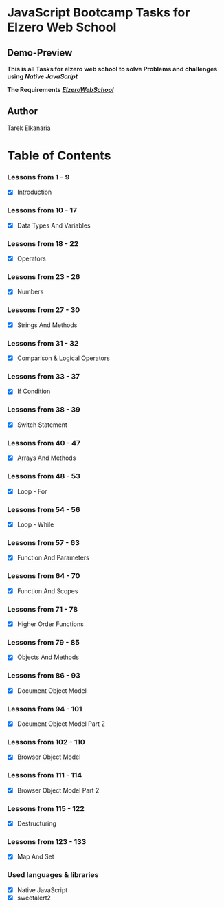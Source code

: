 # JavaScript Bootcamp Tasks for Elzero Web School

## Demo-Preview

**This is all Tasks for elzero web school to solve Problems and challenges using _Native JavaScript_**

**The Requirements _[ElzeroWebSchool](https://elzero.org/category/assignments/javascript-bootcamp-assignments/)_**

## Author

Tarek Elkanaria

# Table of Contents

### Lessons from 1 - 9

- [x] Introduction

### Lessons from 10 - 17

- [x] Data Types And Variables

### Lessons from 18 - 22

- [x] Operators

### Lessons from 23 - 26

- [x] Numbers

### Lessons from 27 - 30

- [x] Strings And Methods

### Lessons from 31 - 32

- [x] Comparison & Logical Operators

### Lessons from 33 - 37

- [x] If Condition  


### Lessons from 38 - 39

- [x] Switch Statement  


### Lessons from 40 - 47

- [x] Arrays And Methods  


### Lessons from 48 - 53

- [x] Loop - For  


### Lessons from 54 - 56

- [x] Loop - While  


### Lessons from 57 - 63

- [x] Function And Parameters  


### Lessons from 64 - 70

- [x] Function And Scopes  


### Lessons from 71 - 78

- [x] Higher Order Functions  


### Lessons from 79 - 85

- [x] Objects And Methods  


### Lessons from 86 - 93

- [x] Document Object Model  


### Lessons from 94 - 101

- [x] Document Object Model Part 2  


### Lessons from 102 - 110

- [x] Browser Object Model  


### Lessons from 111 - 114

- [x] Browser Object Model Part 2  


### Lessons from 115 - 122

- [x] Destructuring  


### Lessons from 123 - 133

- [x] Map And Set  


### Used languages & libraries

- [x] Native JavaScript
- [x] sweetalert2
